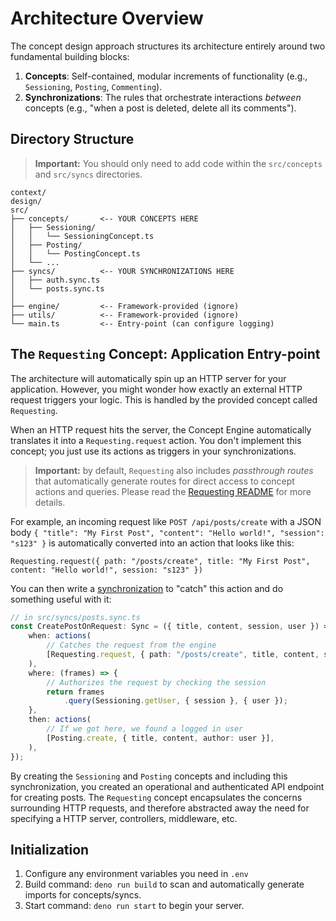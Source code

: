 # Architecture Overview

The concept design approach structures its architecture entirely around two fundamental building blocks:

1.  **Concepts**: Self-contained, modular increments of functionality (e.g., `Sessioning`, `Posting`, `Commenting`).
2.  **Synchronizations**: The rules that orchestrate interactions *between* concepts (e.g., "when a post is deleted, delete all its comments").

## Directory Structure

> **Important:** You should only need to add code within the `src/concepts` and `src/syncs` directories.

```
context/
design/
src/
├── concepts/       <-- YOUR CONCEPTS HERE
│   ├── Sessioning/
│   │   └── SessioningConcept.ts
│   ├── Posting/
│   │   └── PostingConcept.ts
│   └── ...
├── syncs/          <-- YOUR SYNCHRONIZATIONS HERE
│   ├── auth.sync.ts
│   └── posts.sync.ts
│
├── engine/         <-- Framework-provided (ignore)
├── utils/          <-- Framework-provided (ignore)
└── main.ts         <-- Entry-point (can configure logging)
```

## The `Requesting` Concept: Application Entry-point

The architecture will automatically spin up an HTTP server for your application. However, you might wonder how exactly an external HTTP request triggers your logic. This is handled by the provided concept called `Requesting`.

When an HTTP request hits the server, the Concept Engine automatically translates it into a `Requesting.request` action. You don't implement this concept; you just use its actions as triggers in your synchronizations.

> **Important:** by default, `Requesting` also includes *passthrough routes* that automatically generate routes for direct access to concept actions and queries. Please read the [Requesting README](../../src/concepts/Requesting/README.md) for more details.

For example, an incoming request like `POST /api/posts/create` with a JSON body `{ "title": "My First Post", "content": "Hello world!", "session": "s123" }` is automatically converted into an action that looks like this:

`Requesting.request({ path: "/posts/create", title: "My First Post", content: "Hello world!", session: "s123" })`

You can then write a [synchronization](implementing-synchronizations.md) to "catch" this action and do something useful with it:

```typescript
// in src/syncs/posts.sync.ts
const CreatePostOnRequest: Sync = ({ title, content, session, user }) => ({
    when: actions(
        // Catches the request from the engine
        [Requesting.request, { path: "/posts/create", title, content, session }, {}],
    ),
    where: (frames) => {
        // Authorizes the request by checking the session
        return frames
            .query(Sessioning.getUser, { session }, { user });
    },
    then: actions(
        // If we got here, we found a logged in user
        [Posting.create, { title, content, author: user }],
    ),
});
```

By creating the `Sessioning` and `Posting` concepts and including this synchronization, you created an operational and authenticated API endpoint for creating posts. The `Requesting` concept encapsulates the concerns surrounding HTTP requests, and therefore abstracted away the need for specifying a HTTP server, controllers, middleware, etc.

## Initialization

1. Configure any environment variables you need in `.env`
2. Build command: `deno run build` to scan and automatically generate imports for concepts/syncs.
3. Start command: `deno run start` to begin your server.